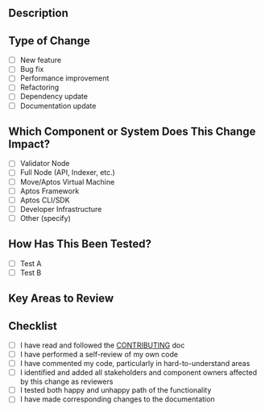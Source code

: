 ## Description
<!-- Please include a summary of the change, including which issue it fixes or what feature it adds. Include relevant motivation, context and documentation as appropriate. List dependencies that are required for this change, if any. -->

## Type of Change
- [ ] New feature
- [ ] Bug fix
- [ ] Performance improvement
- [ ] Refactoring
- [ ] Dependency update
- [ ] Documentation update

## Which Component or System Does This Change Impact?
- [ ] Validator Node
- [ ] Full Node (API, Indexer, etc.)
- [ ] Move/Aptos Virtual Machine
- [ ] Aptos Framework
- [ ] Aptos CLI/SDK
- [ ] Developer Infrastructure
- [ ] Other (specify)

## How Has This Been Tested?
<!-- Please ensure that the functionality introduced by this change is well tested and verified to work as expected. Ensure tests cover both happy and unhappy paths. -->

- [ ] Test A
- [ ] Test B

## Key Areas to Review
<!--
- Identify any critical parts of the code that require special attention or understanding. Explain why these parts are crucial to the functionality or architecture of the project.
- Point out any areas where complex logic has been implemented. Provide a brief explanation of the logic and your approach to make it easier for reviewers to follow.
- Highlight any areas where you are particularly concerned or unsure about the code's impact on the change. This can include potential performance or security issues, or compatibility with existing features.
-->

## Checklist
- [ ] I have read and followed the [CONTRIBUTING](https://github.com/aptos-labs/aptos-core/blob/main/CONTRIBUTING.md) doc
- [ ] I have performed a self-review of my own code
- [ ] I have commented my code, particularly in hard-to-understand areas
- [ ] I identified and added all stakeholders and component owners affected by this change as reviewers
- [ ] I tested both happy and unhappy path of the functionality
- [ ] I have made corresponding changes to the documentation

<!-- Thank you for your contribution! -->
